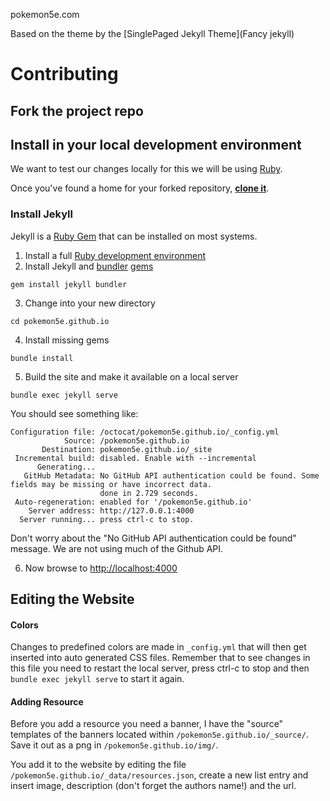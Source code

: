 pokemon5e.com

Based on the theme by the [SinglePaged Jekyll Theme](Fancy jekyll)

# Contributing
## Fork the project repo

## Install in your local development environment
We want to test our changes locally for this we will be using [Ruby](https://jekyllrb.com/docs/installation/).

Once you've found a home for your forked repository, **[clone it](https://help.github.com/articles/cloning-a-repository/)**.

### Install Jekyll

Jekyll is a [Ruby Gem](https://jekyllrb.com/docs/ruby-101/#gems) that can be installed on most systems.

1. Install a full [Ruby development environment](https://jekyllrb.com/docs/installation/)
2. Install Jekyll and [bundler](https://jekyllrb.com/docs/ruby-101/#bundler) [gems](https://jekyllrb.com/docs/ruby-101/#gems)
```
gem install jekyll bundler
```
3. Change into your new directory
```
cd pokemon5e.github.io
```
4. Install missing gems
```
bundle install
```
5. Build the site and make it available on a local server
```
bundle exec jekyll serve
```

You should see something like:

```
Configuration file: /octocat/pokemon5e.github.io/_config.yml
            Source: /pokemon5e.github.io
       Destination: pokemon5e.github.io/_site
 Incremental build: disabled. Enable with --incremental
      Generating...
   GitHub Metadata: No GitHub API authentication could be found. Some fields may be missing or have incorrect data.
                    done in 2.729 seconds.
 Auto-regeneration: enabled for '/pokemon5e.github.io'
    Server address: http://127.0.0.1:4000
  Server running... press ctrl-c to stop.
```


Don't worry about the "No GitHub API authentication could be found" message.  We are not using much of the Github API.

6. Now browse to [http://localhost:4000](http://localhost:4000)

## Editing the Website

#### Colors
Changes to predefined colors are made in `_config.yml` that will then get inserted into auto generated CSS files. Remember that to see changes in this file you need to restart the local server, press ctrl-c to stop and then `bundle exec jekyll serve` to start it again.

#### Adding Resource
Before you add a resource you need a banner, I have the "source" templates of the banners located within `/pokemon5e.github.io/_source/`. Save it out as a png in `/pokemon5e.github.io/img/`.

You add it to the website by editing the file `/pokemon5e.github.io/_data/resources.json`, create a new list entry and insert image, description (don't forget the authors name!) and the url.